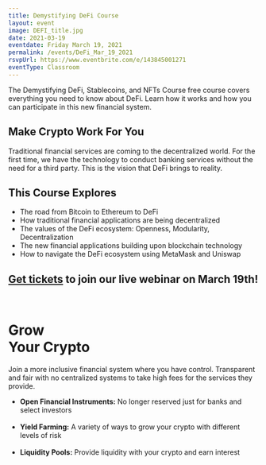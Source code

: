 ```yaml
---
title: Demystifying DeFi Course
layout: event
image: DEFI_title.jpg
date: 2021-03-19
eventdate: Friday March 19, 2021
permalink: /events/DeFi_Mar_19_2021
rsvpUrl: https://www.eventbrite.com/e/143845001271
eventType: Classroom
---
```

The Demystifying DeFi, Stablecoins, and NFTs Course free course covers everything you need to know about DeFi. Learn how it works and how you can participate in this new financial system.

<h2>Make Crypto Work For You</h2>
Traditional financial services are coming to the decentralized world. For the first time, we have the technology to conduct banking services without the need for a third party. This is the vision that DeFi brings to reality.


<h2>This Course Explores</h2>
<ul>
  <li>The road from Bitcoin to Ethereum to DeFi</li>
  <li>How traditional financial applications are being decentralized</li>
  <li>The values of the DeFi ecosystem: Openness, Modularity, Decentralization</li>
  <li>The new financial applications building upon blockchain technology</li>
  <li>How to navigate the DeFi ecosystem using MetaMask and Uniswap</li>
</ul>

<h2><a href="https://www.eventbrite.com/e/143845001271" target="_blank" rel="noopener">Get tickets</a> to join our live webinar on March 19th!</h2>

<br>
<h1>Grow<br><strong class="red"> Your Crypto</strong></h1>
<p>Join a more inclusive financial system where you have control. Transparent and fair with no centralized systems to take high fees for the services they provide.</p>
      <ul>
        <li><b>Open Financial Instruments:</b> No longer reserved just for banks and select investors</li>
        <br>
        <li><b>Yield Farming:</b> A variety of ways to grow your crypto with different levels of risk</li>
        <br>
        <li><b>Liquidity Pools:</b> Provide liquidity with your crypto and earn interest</li>
      </ul>
